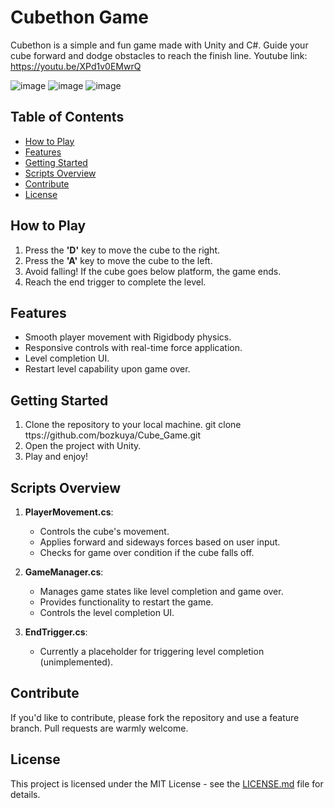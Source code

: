 # Cubethon Game

Cubethon is a simple and fun game made with Unity and C#. Guide your cube forward and dodge obstacles to reach the finish line.
Youtube link: https://youtu.be/XPd1v0EMwrQ

![image](https://github.com/bozkuya/Cube_Game/assets/129911627/23e07051-2b93-44fa-b79f-33cbd2d9f88a)
![image](https://github.com/bozkuya/Cube_Game/assets/129911627/93695b30-3422-461f-a578-8fb99d85f455)
![image](https://github.com/bozkuya/Cube_Game/assets/129911627/7b05fab1-a0b9-4184-a98b-b66cf3b39ef5)



## Table of Contents

- [How to Play](#how-to-play)
- [Features](#features)
- [Getting Started](#getting-started)
- [Scripts Overview](#scripts-overview)
- [Contribute](#contribute)
- [License](#license)

## How to Play

1. Press the **'D'** key to move the cube to the right.
2. Press the **'A'** key to move the cube to the left.
3. Avoid falling! If the cube goes below platform, the game ends.
4. Reach the end trigger to complete the level.

## Features

- Smooth player movement with Rigidbody physics.
- Responsive controls with real-time force application.
- Level completion UI.
- Restart level capability upon game over.
  
## Getting Started

1. Clone the repository to your local machine.
git clone ttps://github.com/bozkuya/Cube_Game.git
2. Open the project with Unity.
3. Play and enjoy!

## Scripts Overview

1. **PlayerMovement.cs**:
    - Controls the cube's movement.
    - Applies forward and sideways forces based on user input.
    - Checks for game over condition if the cube falls off.

2. **GameManager.cs**:
    - Manages game states like level completion and game over.
    - Provides functionality to restart the game.
    - Controls the level completion UI.

3. **EndTrigger.cs**:
    - Currently a placeholder for triggering level completion (unimplemented).

## Contribute

If you'd like to contribute, please fork the repository and use a feature branch. Pull requests are warmly welcome.

## License

This project is licensed under the MIT License - see the [LICENSE.md](LICENSE.md) file for details.

